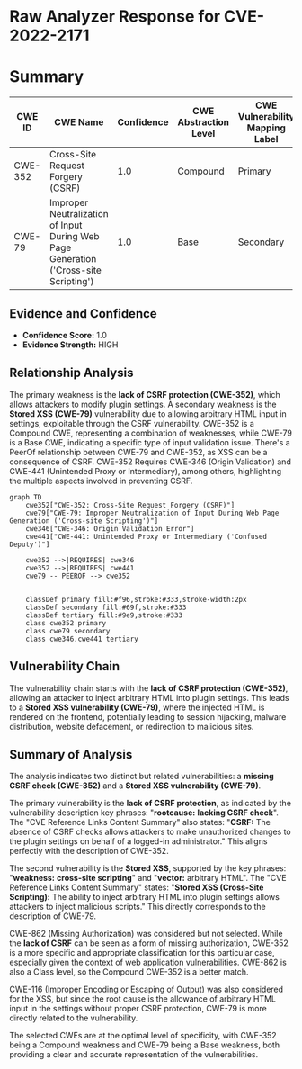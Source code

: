 # Raw Analyzer Response for CVE-2022-2171

# Summary
| CWE ID | CWE Name | Confidence | CWE Abstraction Level | CWE Vulnerability Mapping Label | CWE-Vulnerability Mapping Notes |
|---|---|---|---|---|---|
| CWE-352 | Cross-Site Request Forgery (CSRF) | 1.0 | Compound | Primary | Allowed |
| CWE-79 | Improper Neutralization of Input During Web Page Generation ('Cross-site Scripting') | 1.0 | Base | Secondary | Allowed |

## Evidence and Confidence

*   **Confidence Score:** 1.0
*   **Evidence Strength:** HIGH

## Relationship Analysis
The primary weakness is the **lack of CSRF protection (CWE-352)**, which allows attackers to modify plugin settings. A secondary weakness is the **Stored XSS (CWE-79)** vulnerability due to allowing arbitrary HTML input in settings, exploitable through the CSRF vulnerability. CWE-352 is a Compound CWE, representing a combination of weaknesses, while CWE-79 is a Base CWE, indicating a specific type of input validation issue. There's a PeerOf relationship between CWE-79 and CWE-352, as XSS can be a consequence of CSRF. CWE-352 Requires CWE-346 (Origin Validation) and CWE-441 (Unintended Proxy or Intermediary), among others, highlighting the multiple aspects involved in preventing CSRF.

```mermaid
graph TD
    cwe352["CWE-352: Cross-Site Request Forgery (CSRF)"]
    cwe79["CWE-79: Improper Neutralization of Input During Web Page Generation ('Cross-site Scripting')"]
    cwe346["CWE-346: Origin Validation Error"]
    cwe441["CWE-441: Unintended Proxy or Intermediary ('Confused Deputy')"]

    cwe352 -->|REQUIRES| cwe346
    cwe352 -->|REQUIRES| cwe441
    cwe79 -- PEEROF --> cwe352
    

    classDef primary fill:#f96,stroke:#333,stroke-width:2px
    classDef secondary fill:#69f,stroke:#333
    classDef tertiary fill:#9e9,stroke:#333
    class cwe352 primary
    class cwe79 secondary
    class cwe346,cwe441 tertiary
```

## Vulnerability Chain
The vulnerability chain starts with the **lack of CSRF protection (CWE-352)**, allowing an attacker to inject arbitrary HTML into plugin settings. This leads to a **Stored XSS vulnerability (CWE-79)**, where the injected HTML is rendered on the frontend, potentially leading to session hijacking, malware distribution, website defacement, or redirection to malicious sites.

## Summary of Analysis
The analysis indicates two distinct but related vulnerabilities: a **missing CSRF check (CWE-352)** and a **Stored XSS vulnerability (CWE-79)**.

The primary vulnerability is the **lack of CSRF protection**, as indicated by the vulnerability description key phrases: "**rootcause:** **lacking CSRF check**". The "CVE Reference Links Content Summary" also states: "**CSRF:** The absence of CSRF checks allows attackers to make unauthorized changes to the plugin settings on behalf of a logged-in administrator." This aligns perfectly with the description of CWE-352.

The second vulnerability is the **Stored XSS**, supported by the key phrases: "**weakness:** **cross-site scripting**" and "**vector:** arbitrary HTML". The "CVE Reference Links Content Summary" states: "**Stored XSS (Cross-Site Scripting):** The ability to inject arbitrary HTML into plugin settings allows attackers to inject malicious scripts." This directly corresponds to the description of CWE-79.

CWE-862 (Missing Authorization) was considered but not selected. While the **lack of CSRF** can be seen as a form of missing authorization, CWE-352 is a more specific and appropriate classification for this particular case, especially given the context of web application vulnerabilities. CWE-862 is also a Class level, so the Compound CWE-352 is a better match.

CWE-116 (Improper Encoding or Escaping of Output) was also considered for the XSS, but since the root cause is the allowance of arbitrary HTML input in the settings without proper CSRF protection, CWE-79 is more directly related to the vulnerability.

The selected CWEs are at the optimal level of specificity, with CWE-352 being a Compound weakness and CWE-79 being a Base weakness, both providing a clear and accurate representation of the vulnerabilities.